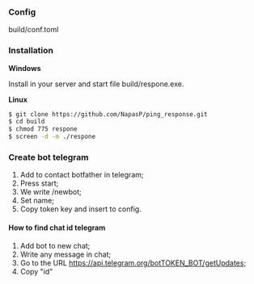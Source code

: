 ### Config
build/conf.toml

### Installation
**Windows**

Install in your server and start file build/respone.exe.

**Linux**
```sh
$ git clone https://github.com/NapasP/ping_response.git
$ cd build
$ chmod 775 respone
$ screen -d -m ./respone
```

### Create bot telegram
1. Add to contact botfather in telegram;
2. Press start;
3. We write /newbot;
4. Set name;
5. Copy token key and insert to config.

#### How to find chat id telegram
1. Add bot to new chat;
2. Write any message in chat;
3. Go to the URL https://api.telegram.org/botTOKEN_BOT/getUpdates;
4. Copy "id"
